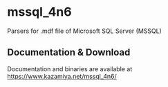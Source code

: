 # mssql_4n6
Parsers for .mdf file of Microsoft SQL Server (MSSQL)

## Documentation & Download

Documentation and binaries are available at https://www.kazamiya.net/mssql_4n6/
